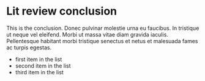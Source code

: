 # Lit review conclusion

This is the conclusion. Donec pulvinar molestie urna eu faucibus. In tristique ut neque vel eleifend. Morbi ut massa vitae diam gravida iaculis. Pellentesque habitant morbi tristique senectus et netus et malesuada fames ac turpis egestas.

<!-- Insert an unordered list -->

- first item in the list
- second item in the list
- third item in the list

